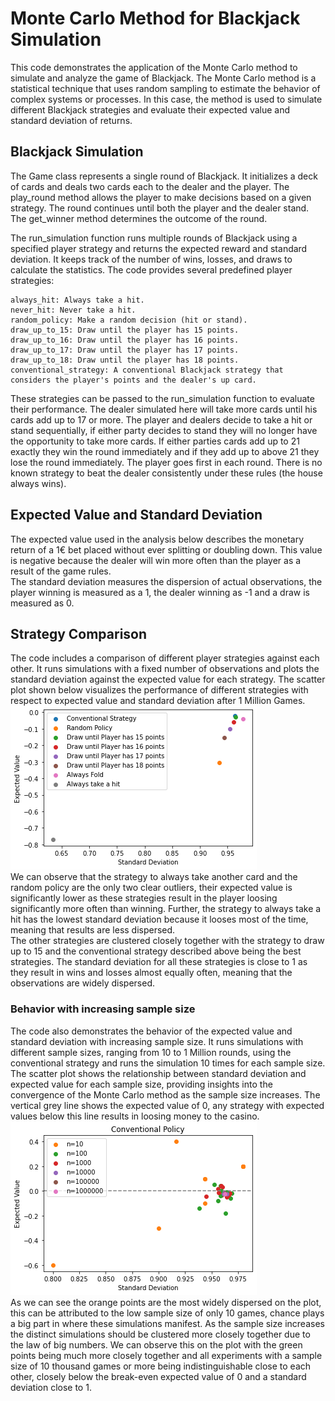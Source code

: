 # Monte Carlo Method for Blackjack Simulation

This code demonstrates the application of the Monte Carlo method to simulate and analyze the game of Blackjack. The Monte Carlo method is a statistical technique that uses random sampling to estimate the behavior of complex systems or processes. In this case, the method is used to simulate different Blackjack strategies and evaluate their expected value and standard deviation of returns.

## Blackjack Simulation

The Game class represents a single round of Blackjack. It initializes a deck of cards and deals two cards each to the dealer and the player. The play_round method allows the player to make decisions based on a given strategy. The round continues until both the player and the dealer stand. The get_winner method determines the outcome of the round.

The run_simulation function runs multiple rounds of Blackjack using a specified player strategy and returns the expected reward and standard deviation. It keeps track of the number of wins, losses, and draws to calculate the statistics.
The code provides several predefined player strategies:

    always_hit: Always take a hit.
    never_hit: Never take a hit.
    random_policy: Make a random decision (hit or stand).
    draw_up_to_15: Draw until the player has 15 points.
    draw_up_to_16: Draw until the player has 16 points.
    draw_up_to_17: Draw until the player has 17 points.
    draw_up_to_18: Draw until the player has 18 points.
    conventional_strategy: A conventional Blackjack strategy that considers the player's points and the dealer's up card.

These strategies can be passed to the run_simulation function to evaluate their performance.
The dealer simulated here will take more cards until his cards add up to 17 or more. The player and dealers decide to take a hit or stand sequentially, if either party decides to stand they will no longer have the opportunity to take more cards. If either parties cards add up to 21 exactly they win the round immediately and if they add up to above 21 they lose the round immediately. The player goes first in each round. There is no known strategy to beat the dealer consistently under these rules (the house always wins).

## Expected Value and Standard Deviation

The expected value used in the analysis below describes the monetary return of a 1€ bet placed without ever splitting or doubling down. This value is negative because the dealer will win more often than the player as a result of the game rules. <br>
The standard deviation measures the dispersion of actual observations, the player winning is measured as a 1, the dealer winning as -1 and a draw is measured as 0. 

## Strategy Comparison

The code includes a comparison of different player strategies against each other. It runs simulations with a fixed number of observations and plots the standard deviation against the expected value for each strategy. The scatter plot shown below visualizes the performance of different strategies with respect to expected value and standard deviation after 1 Million Games.
<br>
![Image](https://github.com/kheuer/monte_carlo_simulation_blackjack/blob/main/different_policies_behaviour.png)
<br>
We can observe that the strategy to always take another card and the random policy are the only two clear outliers, their expected value is significantly lower as these strategies result in the player loosing significantly more often than winning. Further, the strategy to always take a hit has the lowest standard deviation because it looses most of the time, meaning that results are less dispersed. <br>
The other strategies are clustered closely together with the strategy to draw up to 15 and the conventional strategy described above being the best strategies. The standard deviation for all these strategies is close to 1 as they result in wins and losses almost equally often, meaning that the observations are widely dispersed.
### Behavior with increasing sample size
The code also demonstrates the behavior of the expected value and standard deviation with increasing sample size. It runs simulations with different sample sizes, ranging from 10 to 1 Million rounds, using the conventional strategy and runs the simulation 10 times for each sample size. The scatter plot shows the relationship between standard deviation and expected value for each sample size, providing insights into the convergence of the Monte Carlo method as the sample size increases. The vertical grey line shows the expected value of 0, any strategy with expected values below this line results in loosing money to the casino.
<br>
![Image]( https://github.com/kheuer/monte_carlo_simulation_blackjack/blob/main/conventional_policy_behaviour.png)
<br>
As we can see the orange points are the most widely dispersed on the plot, this can be attributed to the low sample size of only 10 games, chance plays a big part in where these simulations manifest. As the sample size increases the distinct simulations should be clustered more closely together due to the law of big numbers. We can observe this on the plot with the green points being much more closely together and all experiments with a sample size of 10 thousand games or more being indistinguishable close to each other, closely below the break-even expected value of 0 and a standard deviation close to 1.

